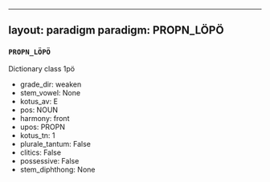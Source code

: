 
---
layout: paradigm
paradigm: PROPN_LÖPÖ
---
### ` PROPN_LÖPÖ `

Dictionary class 1pö
* grade_dir: weaken
* stem_vowel: None
* kotus_av: E
* pos: NOUN
* harmony: front
* upos: PROPN
* kotus_tn: 1
* plurale_tantum: False
* clitics: False
* possessive: False
* stem_diphthong: None
